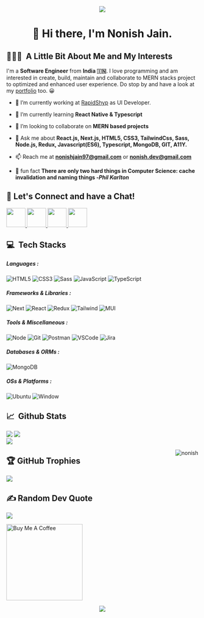 <p align="center">
  <img src="https://capsule-render.vercel.app/api?type=waving&color=gradient&text=%E0%A4%A8%E0%A4%AE%E0%A4%B8%E0%A5%8D%E0%A4%A4%E0%A5%87%20!%20%F0%9F%99%8F&height=150&section=header"/>
</p>
<h1 align="center">
  👋 Hi there, I'm Nonish Jain. 
</h1>

<h2 align="left"> 👨🏻‍💻 &nbsp;A Little Bit About Me and My Interests</h2>

I'm a **Software Engineer** from **India 🇮🇳**. I love programming and am interested in create, build, maintain and collaborate to MERN stacks project to optimized and enhanced user experience. Do stop by and have a look at my [portfolio](https://portfolio-nonish.vercel.app/) too. 😀

- 🔭 I’m currently working at [RapidShyp](https://www.rapidshyp.com/) as UI Developer.

- 🌱 I’m currently learning **React Native & Typescript**

- 👯 I’m looking to collaborate on **MERN based projects**

- 💬 Ask me about **React.js, Next.js, HTML5, CSS3, TailwindCss, Sass, Node.js, Redux, Javascript(ES6), Typescript, MongoDB, GIT, A11Y.**

- 📫 Reach me at **nonishjain97@gmail.com** or **nonish.dev@gmail.com**

<!-- - 🖊️ Read my technical blogs <a href="https://nanu02d8.medium.com/" target="_blank">here</a>  on Medium.com -->

- 🐸 fun fact **There are only two hard things in Computer Science: cache invalidation and naming things -_Phil Karlton_**

<h2>💬 Let's Connect and have a Chat!</h2>
<p align="left">
<a href="https://portfolio-nonish.vercel.app/>
  <img height="50" src="https://user-images.githubusercontent.com/46517096/166972883-f5f1d88c-0246-4374-88ac-ded0f2cf0699.png"/>
</a>
<a href="https://www.linkedin.com/in/nonish">
  <img height="50" src="https://user-images.githubusercontent.com/46517096/166973395-19676cd8-f8ec-4abf-83ff-da8243505b82.png"/>
</a>
<!-- <a href="https://nonish.medium.com/">
  <img height="50" src="https://user-images.githubusercontent.com/46517096/166973962-d05d145a-b6a0-4643-bd3d-5ac845679367.png"/>
</a> -->
<a href="https://dev.to/nonish">
  <img height="50" src="https://user-images.githubusercontent.com/46517096/166974096-7aeecad4-483e-4c85-983f-f4b37b3f794e.png"/>
</a>
<a href="https://twitter.com/__nonish/">
  <img height="50" src="https://user-images.githubusercontent.com/46517096/166974271-91dfa250-d70b-4cb9-8707-f1bda1b708c3.png"/>
</a>
<a href="https://www.instagram.com/_nonish/">
  <img height="50" src="https://user-images.githubusercontent.com/46517096/166974368-9798f39f-1f46-499c-b14e-81f0a3f83a06.png"/>
</a>
</p>

<h2 align="left">💻 &nbsp;Tech Stacks</h2>

<h5>Languages : </h5>
  
 ![HTML5](https://img.shields.io/static/v1?style=for-the-badge&message=HTML5&color=E34F26&logo=HTML5&logoColor=FFFFFF&label=) 
 ![CSS3](https://img.shields.io/static/v1?style=for-the-badge&message=CSS3&color=1572B6&logo=CSS3&logoColor=FFFFFF&label=) 
 ![Sass](https://img.shields.io/static/v1?style=for-the-badge&message=Sass&color=CC6699&logo=Sass&logoColor=FFFFFF&label=) 
 ![JavaScript](https://img.shields.io/static/v1?style=for-the-badge&message=JavaScript&color=222222&logo=JavaScript&logoColor=F7DF1E&label=) 
 ![TypeScript](https://img.shields.io/static/v1?style=for-the-badge&message=TypeScript&color=3178C6&logo=TypeScript&logoColor=FFFFFF&label=) 

<h5>Frameworks & Libraries :</h5>
  
 ![Next](https://img.shields.io/static/v1?style=for-the-badge&message=Next.Js&color=000000&logo=nextdotjs&logoColor=FFFFFF&label=)
 ![React](https://img.shields.io/static/v1?style=for-the-badge&message=React.Js&color=61DAFB&logo=react&logoColor=FFFFFF&label=)
 ![Redux](https://img.shields.io/static/v1?style=for-the-badge&message=Redux&color=764ABC&logo=redux&logoColor=FFFFFF&label=)
 ![Tailwind](https://img.shields.io/static/v1?style=for-the-badge&message=TailwindCSS&color=06B6D4&logo=tailwindcss&logoColor=FFFFFF&label=)
 ![MUI](https://img.shields.io/static/v1?style=for-the-badge&message=MaterialUI&color=007FFF&logo=mui&logoColor=FFFFFF&label=)

<h5>Tools & Miscellaneous :</h5>
  
  ![Node](https://img.shields.io/static/v1?style=for-the-badge&message=NodeJs&color=47A248&logo=nodedotjs&logoColor=FFFFFF&label=)
  ![Git](https://img.shields.io/static/v1?style=for-the-badge&message=Git&color=F05032&logo=git&logoColor=FFFFFF&label=)
  ![Postman](https://img.shields.io/static/v1?style=for-the-badge&message=Postman&color=FF6C37&logo=postman&logoColor=FFFFFF&label=)
  ![VSCode](https://img.shields.io/static/v1?style=for-the-badge&message=VSCode&color=007ACC&logo=visualstudiocode&logoColor=FFFFFF&label=)
  ![Jira](https://img.shields.io/static/v1?style=for-the-badge&message=Jira&color=0052CC&logo=jirasoftware&logoColor=FFFFFF&label=)


<h5> Databases & ORMs :</h5>
  
  ![MongoDB](https://img.shields.io/static/v1?style=for-the-badge&message=MongoDB&color=47A248&logo=mongodb&logoColor=FFFFFF&label=)
  
<h5> OSs & Platforms :</h5>
  
  ![Ubuntu](https://img.shields.io/static/v1?style=for-the-badge&message=Ubuntu&color=E95420&logo=ubuntu&logoColor=FFFFFF&label=)
  ![Window](https://img.shields.io/static/v1?style=for-the-badge&message=Window&color=0078D6&logo=windows10&logoColor=FFFFFF&label=)

<h2 align="left">📈 &nbsp;Github Stats</h2>

![](https://github-readme-stats.vercel.app/api?username=Nonish&theme=merko&hide_border=false&include_all_commits=false&count_private=false)
![](https://github-readme-streak-stats.herokuapp.com/?user=Nonish&theme=merko&hide_border=false)<br/>
![](https://github-profile-summary-cards.vercel.app/api/cards/repos-per-language?username=nonish&theme=merko)
<div style="float: right;"> <img src="https://komarev.com/ghpvc/?username=nonish&label=Profile%20views&color=0e75b6&style=flat" alt="nonish" /> </div>

<h2 align="left">🏆 GitHub Trophies</h2>

![](https://github-profile-trophy.vercel.app/?username=Nonish&theme=matrix&no-frame=false&no-bg=true&margin-w=4)

<h2 align="left">  ✍️ Random Dev Quote</h2>

![](https://quotes-github-readme.vercel.app/api?type=horizontal&theme=merko)

<!--
<h2 align="left"> 😂 Random Dev Meme</h2>
<img src='https://randommeme-five.vercel.app/' style="height: 300px;"/>
-->

<a href="https://www.buymeacoffee.com/nonish">
  <img src="https://cdn.buymeacoffee.com/buttons/v2/default-yellow.png" alt="Buy Me A Coffee" width="200px" height="auto"/>
</a>

<p align="center">
  <img src="https://capsule-render.vercel.app/api?type=waving&color=gradient&height=150&section=footer"/>
</p>


